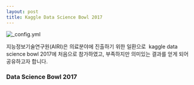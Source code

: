 ```yaml
---
layout: post
title: Kaggle Data Science Bowl 2017 
---
```



![_config.yml](https://github.com/kh22l22/kh22l22.github.io/tree/master/images/front_page.png)

지능정보기술연구원(AIRI)은 의료분야에 진출하기 위한 일환으로  kaggle data science bowl 2017에 처음으로 참가하였고, 부족하지만 의미있는 결과를 얻게 되어 공유하고자 합니다.

### Data Science Bowl 2017

